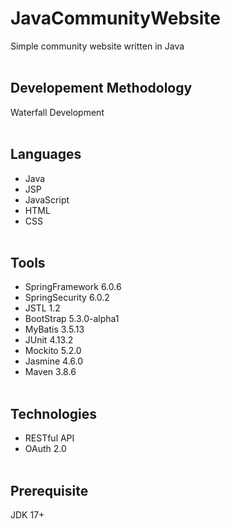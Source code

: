 # JavaCommunityWebsite

Simple community website written in Java
<br><br>

## Developement Methodology
Waterfall Development
<br><br>

## Languages
* Java
* JSP
* JavaScript
* HTML
* CSS
<br><br>

## Tools
* SpringFramework 6.0.6
* SpringSecurity 6.0.2
* JSTL 1.2
* BootStrap 5.3.0-alpha1
* MyBatis 3.5.13
* JUnit 4.13.2
* Mockito 5.2.0
* Jasmine 4.6.0
* Maven 3.8.6
<br><br>

## Technologies
* RESTful API
* OAuth 2.0
<br><br>

## Prerequisite
JDK 17+
<br><br>
